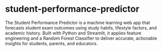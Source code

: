 # student-performance-predictor
The Student Performance Predictor is a machine learning web app that forecasts student exam outcomes using study habits, lifestyle factors, and academic history. Built with Python and Streamlit, it applies feature engineering and a Random Forest Classifier to deliver accurate, actionable insights for students, parents, and educators.
